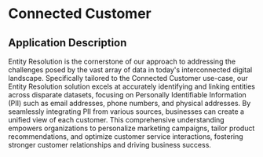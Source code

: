 # Connected Customer

## Application Description

Entity Resolution is the cornerstone of our approach to addressing the challenges posed by the vast array of data in today's interconnected digital landscape. Specifically tailored to the Connected Customer use-case, our Entity Resolution solution excels at accurately identifying and linking entities across disparate datasets, focusing on Personally Identifiable Information (PII) such as email addresses, phone numbers, and physical addresses. By seamlessly integrating PII from various sources, businesses can create a unified view of each customer. This comprehensive understanding empowers organizations to personalize marketing campaigns, tailor product recommendations, and optimize customer service interactions, fostering stronger customer relationships and driving business success.